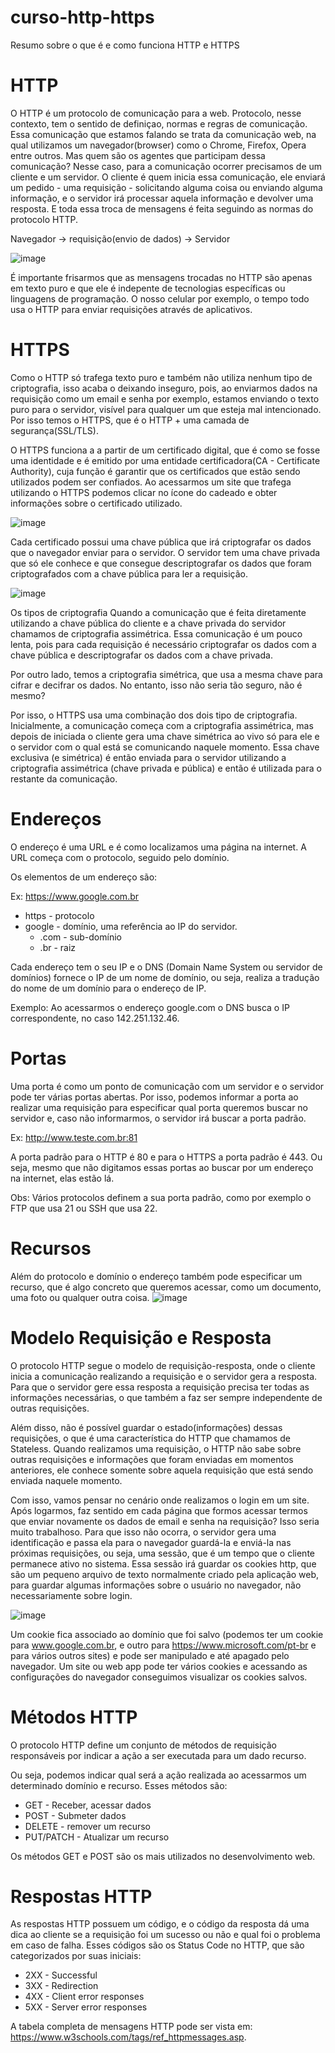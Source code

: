 # curso-http-https
Resumo sobre o que é e como funciona HTTP e HTTPS


# HTTP
O HTTP é um protocolo de comunicação para a  web. Protocolo, nesse contexto, tem o sentido de definiçao, normas e regras de comunicação. 
Essa comunicação que estamos falando se trata da comunicação web, na qual utilizamos um navegador(browser) como o Chrome, Firefox, Opera entre outros. Mas quem são os agentes que participam dessa comunicação? Nesse caso, para a comunicação ocorrer  precisamos de um cliente e um servidor. O cliente é quem inicia essa comunicação, ele enviará um pedido - uma requisição - solicitando alguma coisa ou enviando alguma informação, e o servidor irá processar aquela informação e devolver uma resposta. E toda essa troca de mensagens é feita seguindo as normas do protocolo HTTP.

Navegador -> requisição(envio de dados) -> Servidor

![image](https://user-images.githubusercontent.com/90730406/208314917-5891714e-0b92-423c-90f6-6f49d2b551d3.png)


É importante frisarmos que as mensagens trocadas no HTTP são apenas em texto puro e que ele é indepente de tecnologias específicas ou linguagens de programação. O nosso celular por exemplo, o tempo todo usa o HTTP para enviar requisições através de aplicativos.


# HTTPS
Como o HTTP só trafega texto puro e também não utiliza nenhum tipo de criptografia, isso acaba o deixando inseguro, pois, ao enviarmos dados na requisição como um email e senha por exemplo, estamos enviando o texto puro para o servidor, visível para qualquer um que esteja mal intencionado. Por isso temos o HTTPS, que é o HTTP + uma camada de segurança(SSL/TLS).


O HTTPS funciona a a partir de um certificado digital, que é como se fosse uma identidade e é emitido por uma entidade certificadora(CA - Certificate Authority), cuja função é garantir que os certificados que estão sendo utilizados podem ser confiados. Ao acessarmos um site que trafega utilizando o HTTPS podemos clicar no ícone do cadeado e obter informações sobre o certificado utilizado.

![image](https://user-images.githubusercontent.com/90730406/208315001-dd990240-4129-4b77-96e5-295da6a223ca.png)

Cada certificado possui uma chave pública que irá criptografar os dados que o navegador enviar para o servidor. O servidor tem uma chave privada que só ele conhece e que consegue descriptografar os dados que foram criptografados com a chave pública para ler a requisição.

![image](https://user-images.githubusercontent.com/90730406/208315227-4d223db4-f551-44fc-851f-5551dbb08022.png)


Os tipos de criptografia
Quando a comunicação que é feita diretamente utilizando a chave pública do cliente e a chave privada do servidor chamamos de criptografia assimétrica. Essa comunicação é um pouco lenta, pois para cada requisição é necessário criptografar os dados com a chave pública e descriptografar os dados com a chave privada. 

Por outro lado, temos a criptografia simétrica, que usa a mesma chave para cifrar e decifrar os dados. No entanto, isso não seria tão seguro, não é mesmo?

Por isso, o HTTPS usa uma combinação dos dois tipo de criptografia. Inicialmente, a comunicação começa com a criptografia assimétrica, mas depois de iniciada o cliente gera uma chave simétrica ao vivo só para ele e o servidor com o qual está se comunicando naquele momento. Essa chave exclusiva (e simétrica) é então enviada para o servidor utilizando a criptografia assimétrica (chave privada e pública) e então é utilizada para o restante da comunicação.

# Endereços
O endereço é uma URL e é como localizamos uma página na internet. A URL começa com o protocolo, seguido pelo domínio.

Os elementos de um endereço são:

Ex: https://www.google.com.br

- https - protocolo
- google - domínio, uma referência ao IP do servidor.
	- .com - sub-domínio
	- .br - raiz

Cada endereço tem o seu IP e o DNS (Domain Name System ou servidor de domínios) fornece o IP de um nome de domínio, ou seja, realiza a tradução do nome de um domínio para o endereço de IP. 

Exemplo: Ao acessarmos o endereço google.com o DNS busca o IP correspondente, no caso 142.251.132.46.


# Portas
Uma porta é como um ponto de comunicação com um servidor e o servidor pode ter várias portas abertas. Por isso, podemos informar a porta ao realizar uma requisição para especificar qual porta queremos buscar no servidor e, caso não informarmos, o servidor irá buscar a porta padrão.

Ex: http://www.teste.com.br:81

A porta padrão para o HTTP é 80 e para o HTTPS a porta padrão é 443. Ou seja, mesmo que não digitamos essas portas ao buscar por um endereço na internet, elas estão lá.

Obs: Vários protocolos definem a sua porta padrão, como por exemplo o FTP que usa 21 ou SSH que usa 22.

# Recursos
Além do protocolo e domínio o endereço também pode especificar um recurso, que é algo concreto que queremos acessar, como um documento, uma foto ou qualquer outra coisa. 
![image](https://user-images.githubusercontent.com/90730406/208314636-65b29e3e-9997-40e5-9d58-fd28a6e830ff.png)

# Modelo Requisição e Resposta

O protocolo HTTP segue o modelo de requisição-resposta, onde o cliente inicia a comunicação realizando a requisição e o servidor gera a resposta. Para que o servidor gere essa resposta a requisição precisa ter todas as informações necessárias, o que também a faz ser sempre independente de outras requisições.

Além disso, não é possível guardar o estado(informações) dessas requisições, o que é uma característica do HTTP que chamamos de Stateless. Quando realizamos uma requisição, o HTTP não sabe sobre outras requisições e informações que foram enviadas em momentos anteriores, ele conhece somente sobre aquela requisição que está sendo enviada naquele momento.

Com isso, vamos pensar no cenário onde realizamos o login em um site. Após logarmos, faz sentido em cada página que formos acessar termos que enviar novamente os dados de email e senha na requisição? Isso seria muito trabalhoso. Para que isso não ocorra, o servidor gera uma identificação e passa ela para o navegador guardá-la e enviá-la nas próximas requisições, ou seja, uma sessão, que é um tempo que o cliente permanece ativo no sistema. Essa sessão irá guardar os cookies http, que são um pequeno arquivo de texto normalmente criado pela aplicação web, para guardar algumas informações sobre o usuário no navegador, não necessariamente sobre login.

![image](https://user-images.githubusercontent.com/90730406/208315663-6cf3ba88-9d33-40fe-b207-81331e6406ee.png)


Um cookie fica associado ao domínio que foi salvo (podemos ter um cookie para www.google.com.br, e outro para https://www.microsoft.com/pt-br e para vários outros sites) e pode ser manipulado e até apagado pelo navegador. Um site ou web app pode ter vários cookies e acessando as configurações do navegador conseguimos visualizar os cookies salvos.


# Métodos HTTP
O protocolo HTTP define um conjunto de métodos de requisição responsáveis por indicar a ação a ser executada para um dado recurso. 

Ou seja, podemos indicar qual será a ação realizada ao acessarmos um determinado domínio e recurso. Esses métodos são:

- GET - Receber, acessar dados
- POST - Submeter dados
- DELETE - remover um recurso
- PUT/PATCH - Atualizar um recurso

Os métodos GET e POST são os mais utilizados no desenvolvimento web.

# Respostas HTTP
As respostas HTTP possuem um código, e o código da resposta dá uma dica ao cliente se a requisição foi um sucesso ou não e qual foi o problema em caso de falha. Esses códigos são os Status Code no HTTP, que são categorizados por suas iniciais:

- 2XX - Successful
- 3XX - Redirection
- 4XX - Client error responses
- 5XX - Server error responses

A tabela completa de mensagens HTTP pode ser vista em: https://www.w3schools.com/tags/ref_httpmessages.asp.

